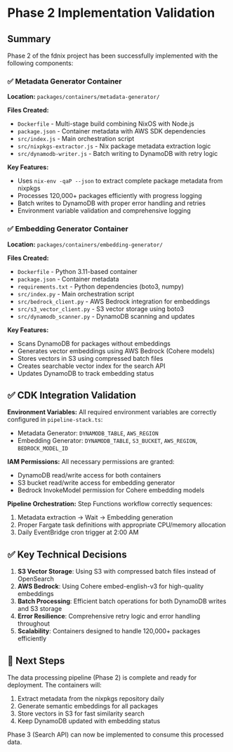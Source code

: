 # Phase 2 Implementation Validation

## Summary
Phase 2 of the fdnix project has been successfully implemented with the following components:

### ✅ Metadata Generator Container
**Location:** `packages/containers/metadata-generator/`

**Files Created:**
- `Dockerfile` - Multi-stage build combining NixOS with Node.js
- `package.json` - Container metadata with AWS SDK dependencies  
- `src/index.js` - Main orchestration script
- `src/nixpkgs-extractor.js` - Nix package metadata extraction logic
- `src/dynamodb-writer.js` - Batch writing to DynamoDB with retry logic

**Key Features:**
- Uses `nix-env -qaP --json` to extract complete package metadata from nixpkgs
- Processes 120,000+ packages efficiently with progress logging
- Batch writes to DynamoDB with proper error handling and retries
- Environment variable validation and comprehensive logging

### ✅ Embedding Generator Container  
**Location:** `packages/containers/embedding-generator/`

**Files Created:**
- `Dockerfile` - Python 3.11-based container
- `package.json` - Container metadata
- `requirements.txt` - Python dependencies (boto3, numpy)
- `src/index.py` - Main orchestration script
- `src/bedrock_client.py` - AWS Bedrock integration for embeddings
- `src/s3_vector_client.py` - S3 vector storage using boto3
- `src/dynamodb_scanner.py` - DynamoDB scanning and updates

**Key Features:**
- Scans DynamoDB for packages without embeddings
- Generates vector embeddings using AWS Bedrock (Cohere models)
- Stores vectors in S3 using compressed batch files
- Creates searchable vector index for the search API
- Updates DynamoDB to track embedding status

## ✅ CDK Integration Validation

**Environment Variables:** All required environment variables are correctly configured in `pipeline-stack.ts`:
- Metadata Generator: `DYNAMODB_TABLE`, `AWS_REGION`
- Embedding Generator: `DYNAMODB_TABLE`, `S3_BUCKET`, `AWS_REGION`, `BEDROCK_MODEL_ID`

**IAM Permissions:** All necessary permissions are granted:
- DynamoDB read/write access for both containers
- S3 bucket read/write access for embedding generator
- Bedrock InvokeModel permission for Cohere embedding models

**Pipeline Orchestration:** Step Functions workflow correctly sequences:
1. Metadata extraction → Wait → Embedding generation
2. Proper Fargate task definitions with appropriate CPU/memory allocation
3. Daily EventBridge cron trigger at 2:00 AM

## ✅ Key Technical Decisions

1. **S3 Vector Storage**: Using S3 with compressed batch files instead of OpenSearch
2. **AWS Bedrock**: Using Cohere embed-english-v3 for high-quality embeddings
3. **Batch Processing**: Efficient batch operations for both DynamoDB writes and S3 storage
4. **Error Resilience**: Comprehensive retry logic and error handling throughout
5. **Scalability**: Containers designed to handle 120,000+ packages efficiently

## 🚀 Next Steps

The data processing pipeline (Phase 2) is complete and ready for deployment. The containers will:
1. Extract metadata from the nixpkgs repository daily
2. Generate semantic embeddings for all packages
3. Store vectors in S3 for fast similarity search
4. Keep DynamoDB updated with embedding status

Phase 3 (Search API) can now be implemented to consume this processed data.